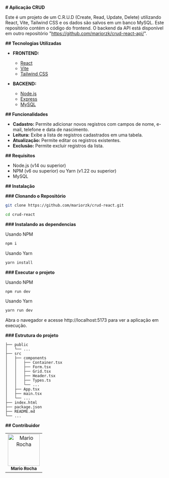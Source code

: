 **# Aplicação CRUD**

Este é um projeto de um C.R.U.D (Create, Read, Update, Delete) utilizando React, Vite, Tailwind CSS e os dados são salvos em um banco MySQL. Este repositório contém o código do frontend. O backend da API está disponível em outro repositório "https://github.com/mariorzk/crud-react-api/".

**## Tecnologias Utilizadas**

- ****FRONTEND:****

  - [React](__https://reactjs.org/__)
  - [Vite](__https://vitejs.dev/__)
  - [Tailwind CSS](__https://tailwindcss.com/__)

- ****BACKEND:****

  - [Node.js](__https://nodejs.org/__)
  - [Express](__https://expressjs.com/__)
  - [MySQL](__https://www.mysql.com/__)

**## Funcionalidades**

- ****Cadastro:**** Permite adicionar novos registros com campos de nome, e-mail, telefone e data de nascimento.
- ****Leitura:**** Exibe a lista de registros cadastrados em uma tabela.
- ****Atualização:**** Permite editar os registros existentes.
- ****Exclusão:**** Permite excluir registros da lista.

**## Requisitos**

- Node.js (v14 ou superior)
- NPM (v6 ou superior) ou Yarn (v1.22 ou superior)
- MySQL

**## Instalação**

**### Clonando o Repositório**

```bash
git clone https://github.com/mariorzk/crud-react.git

cd crud-react
```

**### Instalando as dependencias**

Usando NPM

```bash
npm i
```

Usando Yarn

```bash
yarn install
```

**### Executar o projeto**

Usando NPM

```bash
npm run dev
```

Usando Yarn

```bash
yarn run dev
```
Abra o navegador e acesse http://localhost:5173 para ver a aplicação em execução.

**### Estrutura do projeto**
```plaintext
├── public
│   └── ...
├── src
│   ├── components
│   │   ├── Container.tsx
│   │   ├── Form.tsx
│   │   ├── Grid.tsx
│   │   ├── Header.tsx
│   │   ├── Types.ts
│   │   └── ...
│   ├── App.tsx
│   ├── main.tsx
│   └── ...
├── index.html
├── package.json
├── README.md
└── ...
```
**## Contribuidor**

<table>
  <tr>
    <td align="center">
      <a href="https://github.com/mariorzk">
        <img src="https://avatars.githubusercontent.com/u/111705910?v=4" width="100px;" alt="Mario Rocha"/><br>
        <sub>
          <b>Mario Rocha</b>
        </sub>
      </a>
    </td>
  </tr>
</table>